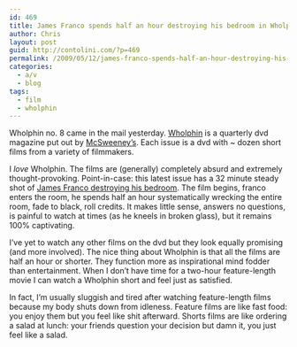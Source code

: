 ```yaml
---
id: 469
title: James Franco spends half an hour destroying his bedroom in Wholphin no. 8
author: Chris
layout: post
guid: http://contolini.com/?p=469
permalink: /2009/05/12/james-franco-spends-half-an-hour-destroying-his-bedroom-in-wholphin-no-8/
categories:
  - a/v
  - blog
tags:
  - film
  - wholphin
---
```

Wholphin no. 8 came in the mail yesterday. [Wholphin][1] is a quarterly dvd magazine put out by [McSweeney&#8217;s][2]. Each issue is a dvd with ~ dozen short films from a variety of filmmakers.

I *love* Wholphin. The films are (generally) completely absurd and extremely thought-provoking. Point-in-case: this latest issue has a 32 minute steady shot of [James Franco destroying his bedroom][3]. The film begins, franco enters the room, he spends half an hour systematically wrecking the entire room, fade to black, roll credits. It makes little sense, answers no questions, is painful to watch at times (as he kneels in broken glass), but it remains 100% captivating.

I&#8217;ve yet to watch any other films on the dvd but they look equally promising (and more involved). The nice thing about Wholphin is that all the films are half an hour or shorter. They function more as inspirational mind fodder than entertainment. When I don&#8217;t have time for a two-hour feature-length movie I can watch a Wholphin short and feel just as satisfied.

In fact, I&#8217;m usually sluggish and tired after watching feature-length films because my body shuts down from idleness. Feature films are like fast food: you enjoy them but you feel like shit afterward. Shorts films are like ordering a salad at lunch: your friends question your decision but damn it, you just feel like a salad.

 [1]: http://wholphindvd.com "wholphin website"
 [2]: http://www.mcsweeneys.net
 [3]: http://www.youtube.com/watch?v=HBRF910RFsM "youtube trailer of the thrashing"